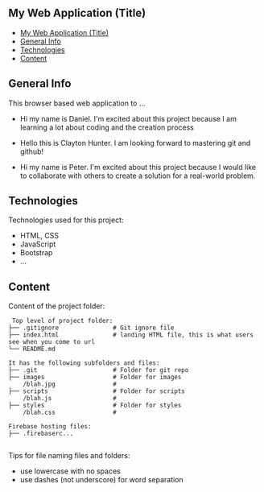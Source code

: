 ## My Web Application (Title)

- [My Web Application (Title)](#my-web-application-title)
- [General Info](#general-info)
- [Technologies](#technologies)
- [Content](#content)

## General Info
This browser based web application to ...
* Hi my name is Daniel. I'm excited about this project because I am learning a lot about coding and the creation process
* Hello this is Clayton Hunter. I am looking forward to mastering git and github!
	
* Hi my name is Peter.  I'm excited about this project because I would like to collaborate with others to create a solution for a real-world problem.

## Technologies
Technologies used for this project:
* HTML, CSS
* JavaScript
* Bootstrap 
* ...
	
## Content
Content of the project folder:

```
 Top level of project folder: 
├── .gitignore               # Git ignore file
├── index.html               # landing HTML file, this is what users see when you come to url
└── README.md

It has the following subfolders and files:
├── .git                     # Folder for git repo
├── images                   # Folder for images
    /blah.jpg                # 
├── scripts                  # Folder for scripts
    /blah.js                 # 
├── styles                   # Folder for styles
    /blah.css                # 

Firebase hosting files: 
├── .firebaserc...


```

Tips for file naming files and folders:
* use lowercase with no spaces
* use dashes (not underscore) for word separation

